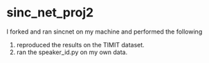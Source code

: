 # sinc_net_proj2

I forked and ran sincnet on my machine and performed the following
1) reproduced the results on the TIMIT dataset.
2) ran the speaker_id.py on my own data.
